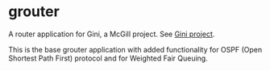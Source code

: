 grouter
=======

A router application for Gini, a McGill project. See [Gini project](http://cgi.cs.mcgill.ca/~anrl/doku.php?id=gini).

This is the base grouter application with added functionality for OSPF (Open Shortest Path First) protocol and for Weighted Fair Queuing.
